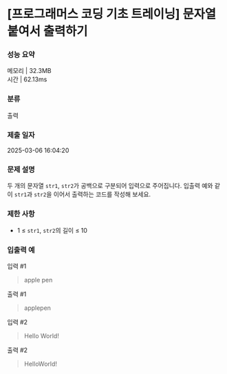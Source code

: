 # [프로그래머스 코딩 기초 트레이닝] 문자열 붙여서 출력하기

### 성능 요약

메모리 | 32.3MB  
시간 | 62.13ms

### 분류

출력

### 제출 일자

2025-03-06 16:04:20

### 문제 설명

두 개의 문자열 `str1`, `str2`가 공백으로 구분되어 입력으로 주어집니다.
입출력 예와 같이 `str1`과 `str2`을 이어서 출력하는 코드를 작성해 보세요.

### 제한 사항

- 1 ≤ `str1`, `str2`의 길이 ≤ 10

### 입출력 예

입력 #1

> apple pen

출력 #1

> applepen

입력 #2

> Hello World!

출력 #2

> HelloWorld!
